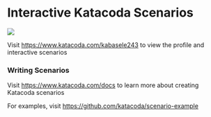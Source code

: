 # Interactive Katacoda Scenarios

[![](http://shields.katacoda.com/katacoda/kabasele243/count.svg)](https://www.katacoda.com/kabasele243 "Get your profile on Katacoda.com")

Visit https://www.katacoda.com/kabasele243 to view the profile and interactive scenarios

### Writing Scenarios
Visit https://www.katacoda.com/docs to learn more about creating Katacoda scenarios

For examples, visit https://github.com/katacoda/scenario-example

